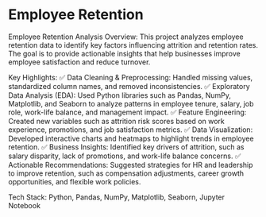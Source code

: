 # Employee Retention

Employee Retention Analysis
Overview:
This project analyzes employee retention data to identify key factors influencing attrition and retention rates. The goal is to provide actionable insights that help businesses improve employee satisfaction and reduce turnover.

Key Highlights:
✅ Data Cleaning & Preprocessing: Handled missing values, standardized column names, and removed inconsistencies.
✅ Exploratory Data Analysis (EDA): Used Python libraries such as Pandas, NumPy, Matplotlib, and Seaborn to analyze patterns in employee tenure, salary, job role, work-life balance, and management impact.
✅ Feature Engineering: Created new variables such as attrition risk scores based on work experience, promotions, and job satisfaction metrics.
✅ Data Visualization: Developed interactive charts and heatmaps to highlight trends in employee retention.
✅ Business Insights: Identified key drivers of attrition, such as salary disparity, lack of promotions, and work-life balance concerns.
✅ Actionable Recommendations: Suggested strategies for HR and leadership to improve retention, such as compensation adjustments, career growth opportunities, and flexible work policies.

Tech Stack: Python, Pandas, NumPy, Matplotlib, Seaborn, Jupyter Notebook
